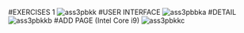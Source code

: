 #EXERCISES 1
![ass3pbkk](https://user-images.githubusercontent.com/112930506/232260885-96177af2-b61f-4025-b56d-a790189e8222.png)
#USER INTERFACE
![ass3pbbka](https://user-images.githubusercontent.com/112930506/232260887-c2e48a2e-3e5c-438f-af05-933a6a471138.png)
#DETAIL
![ass3pbkkb](https://user-images.githubusercontent.com/112930506/232260893-0a860c33-3cc8-4b57-96fb-e5134835d30a.png)
#ADD PAGE (Intel Core i9)
![ass3pbkkc](https://user-images.githubusercontent.com/112930506/232260896-ea9ddf06-bcfe-4d97-b2d8-0f73de4b5df5.png)
